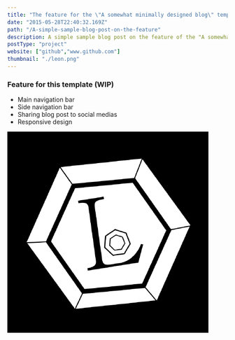 ```yaml
---
title: "The feature for the \"A somewhat minimally designed blog\" template Test"
date: "2015-05-28T22:40:32.169Z"
path: "/A-simple-sample-blog-post-on-the-feature"
description: A simple sample blog post on the feature of the "A somewhat minimally designed blog" template
postType: "project"
website: ["github","www.github.com"]
thumbnail: "./leon.png"
---
```


### Feature for this template (WIP)
 - Main navigation bar
 - Side navigation bar
 - Sharing blog post to social medias
 - Responsive design


![test](./leon.png)